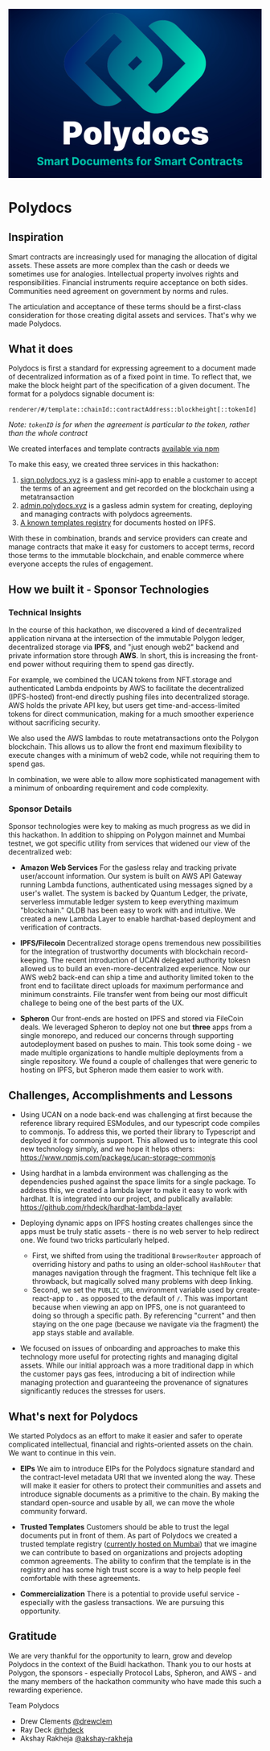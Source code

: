 ![Polydocs Logo](/assets/Polydocs%20Devpost%20Thumbnail.png)
# Polydocs
## Inspiration
Smart contracts are increasingly used for managing the allocation of digital assets. These assets are more complex than the cash or deeds we sometimes use for analogies. Intellectual property involves rights and responsibilities. Financial instruments require acceptance on both sides. Communities need agreement on government by norms and rules.

The articulation and acceptance of these terms should be a first-class consideration for those creating digital assets and services. That's why we made Polydocs. 
## What it does
Polydocs is first a standard for expressing agreement to a document made of decentralized information as of a fixed point in time. To reflect that, we make the block height part of the specification of a given document. The format for a polydocs signable document is:

    renderer/#/template::chainId::contractAddress::blockheight[::tokenId]
*Note: `tokenID` is for when the agreement is particular to the token, rather than the whole contract*

We created interfaces and template contracts [available via npm](https://www.npmjs.com/package/@polydocs/contracts)

To make this easy, we created three services in this hackathon:

1) [sign.polydocs.xyz](https://sign.polydocs.xyz) is a gasless mini-app to enable a customer to accept the terms of an agreement and get recorded on the blockchain using a metatransaction 
2) [admin.polydocs.xyz](https://admin.polydocs.xyz) is a gasless admin system for creating, deploying and managing contracts with polydocs agreements. 
3) [A known templates registry](https://mumbai.polygonscan.com/address/0xC1871e6dc374650c1EcFFEf171DC5465a54c008d) for documents hosted on IPFS.

With these in combination, brands and service providers can create and manage contracts that make it easy for customers to accept terms, record those terms to the immutable blockchain, and enable commerce where everyone accepts the rules of engagement. 


## How we built it - Sponsor Technologies

### Technical Insights

In the course of this hackathon, we discovered a kind of decentralized application nirvana at the intersection of the immutable Polygon ledger, decentralized storage via **IPFS**, and "just enough web2" backend and private information store through **AWS**. In short, this is increasing the front-end power without requiring them to spend gas directly. 

For example, we combined the UCAN tokens from NFT.storage and authenticated Lambda endpoints by AWS to facilitate the decentralized (IPFS-hosted) front-end directly pushing files into decentralized storage. AWS holds the private API key, but users get time-and-access-limited tokens for direct communication, making for a much smoother experience without sacrificing security.

We also used the AWS lambdas to route metatransactions onto the Polygon blockchain. This allows us to allow the front end maximum flexibility to execute changes with a minimum of web2 code, while not requiring them to spend gas. 

In combination, we were able to allow more sophisticated management with a minimum of onboarding requirement and code complexity. 

### Sponsor Details

Sponsor technologies were key to making as much progress as we did in this hackathon. In addition to shipping on Polygon mainnet and Mumbai testnet, we got specific utility from services that widened our view of the decentralized web: 

* **Amazon Web Services** For the gasless relay and tracking private user/account information. Our system is built on AWS API Gateway running Lambda functions, authenticated using messages signed by a user's wallet. The system is backed by Quantum Ledger, the private, serverless immutable ledger system to keep everything maximum "blockchain." QLDB has been easy to work with and intuitive. We created a new Lambda Layer to enable hardhat-based deployment and verification of contracts. 


* **IPFS/Filecoin** Decentralized storage opens tremendous new possibilities for the integration of trustworthy documents with blockchain record-keeping. The recent introduction of UCAN delegated authority tokesn allowed us to build an even-more-decentralized experience. Now our AWS web2 back-end can ship a time and authority limited token to the front end to facilitate direct uploads for maximum performance and minimum constraints. File transfer went from being our most difficult challege to being one of the best parts of the UX. 

* **Spheron** Our front-ends are hosted on IPFS and stored via FileCoin deals. We leveraged Spheron to deploy not one but **three** apps from a single monorepo, and reduced our concerns through supporting autodeployment based on pushes to main. This took some doing - we made multiple organizations to handle multiple deployments from a single repository. We found a couple of challenges that were generic to hosting on IPFS, but Spheron made them easier to work with. 

## Challenges, Accomplishments and Lessons

* Using UCAN on a node back-end was challenging at first because the reference library required ESModules, and our typescript code compiles to commonjs. To address this, we ported their library to Typescript and deployed it for commonjs support. This allowed us to integrate this cool new technology simply, and we hope it helps others: https://www.npmjs.com/package/ucan-storage-commonjs

* Using hardhat in a lambda environment was challenging as the dependencies pushed against the space limits for a single package. To address this, we created a lambda layer to make it easy to work with hardhat. It is integrated into our project, and publically available: https://github.com/rhdeck/hardhat-lambda-layer 

* Deploying dynamic apps on IPFS hosting creates challenges since the apps must be truly static assets - there is no web server to help redirect one. We found two tricks particularly helped. 
  * First, we shifted from using the traditional `BrowserRouter` approach of overriding history and paths to using an older-school `HashRouter` that manages navigation through the fragment. This technique felt like a throwback, but magically solved many problems with deep linking. 
  * Second, we set the `PUBLIC_URL` environment variable used by create-react-app to `.` as opposed to the default of `/`. This was important because when viewing an app on IPFS, one is not guaranteed to doing so through a specific path. By referencing "current" and then staying on the one page (because we navigate via the fragment) the app stays stable and available. 

* We focused on issues of onboarding and approaches to make this technology more useful for protecting rights and managing digital assets. While our initial approach was a more traditional dapp in which the customer pays gas fees, introducing a bit of indirection while managing protection and guaranteeing the provenance of signatures significantly reduces the stresses for users. 

## What's next for Polydocs

We started Polydocs as an effort to make it easier and safer to operate complicated intellectual, financial and rights-oriented assets on the chain. We want to continue in this vein.

* **EIPs** We aim to introduce EIPs for the Polydocs signature standard and the contract-level metadata URI that we invented along the way. These will make it easier for others to protect their communities and assets and introduce signable documents as a primitive to the chain. By making the standard open-source and usable by all, we can move the whole community forward. 

* **Trusted Templates** Customers should be able to trust the legal documents put in front of them. As part of Polydocs we created a trusted template registry ([currently hosted on Mumbai](https://mumbai.polygonscan.com/address/0xC1871e6dc374650c1EcFFEf171DC5465a54c008d)) that we imagine we can contribute to based on organizations and projects adopting common agreements. The ability to confirm that the template is in the registry and has some high trust score is a way to help people feel comfortable with these agreements. 

* **Commercialization** There is a potential to provide useful service - especially with the gasless transactions. We are pursuing this opportunity. 

## Gratitude

We are very thankful for the opportunity to learn, grow and develop Polydocs in the context of the Buidl hackathon. Thank you to our hosts at Polygon, the sponsors - especially Protocol Labs, Spheron, and AWS - and the many members of the hackathon community who have made this such a rewarding experience. 

Team Polydocs

* Drew Clements [@drewclem](https://github.com/drewclem)
* Ray Deck [@rhdeck](https://github.com/rhdeck)
* Akshay Rakheja [@akshay-rakheja](https://github.com/akshay-rakheja)

